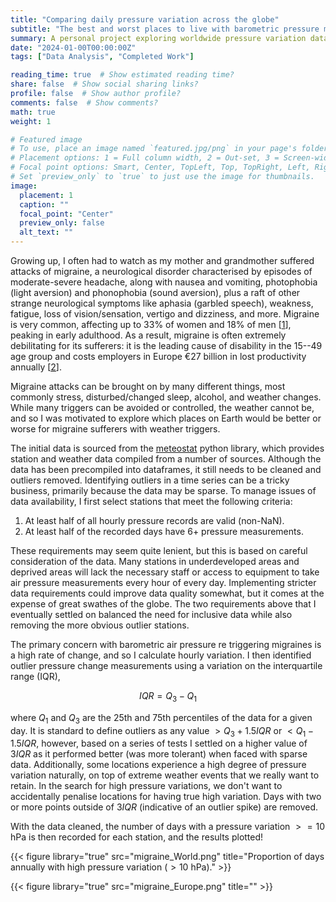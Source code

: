 ```yaml
---
title: "Comparing daily pressure variation across the globe"
subtitle: "The best and worst places to live with barometric pressure migraine"
summary: A personal project exploring worldwide pressure variation data.
date: "2024-01-00T00:00:00Z"
tags: ["Data Analysis", "Completed Work"]

reading_time: true  # Show estimated reading time?
share: false  # Show social sharing links?
profile: false  # Show author profile?
comments: false  # Show comments?
math: true
weight: 1

# Featured image
# To use, place an image named `featured.jpg/png` in your page's folder.
# Placement options: 1 = Full column width, 2 = Out-set, 3 = Screen-width
# Focal point options: Smart, Center, TopLeft, Top, TopRight, Left, Right, BottomLeft, Bottom, BottomRight
# Set `preview_only` to `true` to just use the image for thumbnails.
image:
  placement: 1
  caption: ""
  focal_point: "Center"
  preview_only: false
  alt_text: ""
---
```


Growing up, I often had to watch as my mother and grandmother suffered attacks of migraine, a neurological disorder characterised by episodes of moderate-severe headache, along with nausea and vomiting, photophobia (light aversion) and phonophobia (sound aversion), plus a raft of other strange neurological symptoms like aphasia (garbled speech), weakness, fatigue, loss of vision/sensation, vertigo and dizziness, and more. Migraine is very common, affecting up to 33% of women and 18% of men [[1](https://www.nature.com/articles/s41572-021-00328-4)], peaking in early adulthood. As a result, migraine is often extremely debilitating for its sufferers: it is the leading cause of disability in the 15--49 age group and costs employers in Europe €27 billion in lost productivity annually [[2](https://journals.sagepub.com/doi/10.1177/0333102420977852)].

Migraine attacks can be brought on by many different things, most commonly stress, disturbed/changed sleep, alcohol, and weather changes. While many triggers can be avoided or controlled, the weather cannot be, and so I was motivated to explore which places on Earth would be better or worse for migraine sufferers with weather triggers.

The initial data is sourced from the [meteostat](https://meteostat.net/en/) python library, which provides station and weather data compiled from a number of sources. Although the data has been precompiled into dataframes, it still needs to be cleaned and outliers removed. Identifying outliers in a time series can be a tricky business, primarily because the data may be sparse. To manage issues of data availability, I first select stations that meet the following criteria:

1. At least half of all hourly pressure records are valid (non-NaN).
2. At least half of the recorded days have 6+ pressure measurements.

These requirements may seem quite lenient, but this is based on careful consideration of the data. Many stations in underdeveloped areas and deprived areas will lack the necessary staff or access to equipment to take air pressure measurements every hour of every day. Implementing stricter data requirements could improve data quality somewhat, but it comes at the expense of great swathes of the globe. The two requirements above that I eventually settled on balanced the need for inclusive data while also removing the more obvious outlier stations.

The primary concern with barometric air pressure re triggering migraines is a high rate of change, and so I calculate hourly variation. I then identified outlier pressure change measurements using a variation on the interquartile range (IQR),

$$IQR = Q_3 - Q_1$$

where $Q_1$ and $Q_3$ are the 25th and 75th percentiles of the data for a given day. It is standard to define outliers as any value $>Q_3 + 1.5IQR$ or $<Q_1 - 1.5IQR$, however, based on a series of tests I settled on a higher value of $3IQR$ as it performed better (was more tolerant) when faced with sparse data. Additionally, some locations experience a high degree of pressure variation naturally, on top of extreme weather events that we really want to retain. In the search for high pressure variations, we don't want to accidentally penalise locations for having true high variation. Days with two or more points outside of $3IQR$ (indicative of an outlier spike) are removed.

With the data cleaned, the number of days with a pressure variation $>=10$ hPa is then recorded for each station, and the results plotted!



{{< figure library="true" src="migraine_World.png" title="Proportion of days annually with high pressure variation ($>10$ hPa)." >}}

{{< figure library="true" src="migraine_Europe.png" title="" >}}
